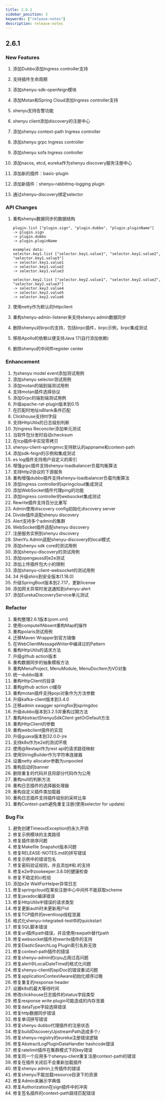 ```yaml
---
title: 2.6.1
sidebar_position: 3
keywords: ["release-notes"]
description: release-notes
---
```


## 2.6.1

### New Features

1. 添加Dubbo添加Ingress controller支持

2. 支持插件生命周期

3. 添加shenyu-sdk-openfeign模块

4. 添加Motan和Spring Cloud添加Ingress controller支持

5. shenyu支持告警功能

6. shenyu client添加discovery的注册中心

7. 添加shenyu context-path Ingress controller

8. 添加shenyu grpc Ingress controller

9. 添加shenyu sofa Ingress controller

10. 添加nacos, etcd, eureka作为shenyu discovery服务注册中心

11. 添加新的插件：basic-plugin

12. 添加新插件：shenyu-rabbitmq-logging plugin

13. 通过shenyu-discovery绑定selector

### API Changes

1. 重构shenyu数据同步的数据结构

   ```
   plugin.list ["plugin.sign", "plugin.dubbo", "plugin.pluginName"]
   -> plugin.sign
   -> plugin.dubbo
   -> plugin.pluginName
   
   examples data:
   selector.key1.list ["selector.key1.value1", "selector.key1.value2", "selector.key1.value3"]
   -> selector.key1.value1
   -> selector.key1.value2
   -> selector.key1.value3
   
   selector.key2.list ["selector.key2.value1", "selector.key2.value2", "selector.key2.value3"]
   -> selector.key2.value4
   -> selector.key2.value5
   -> selector.key2.value6
   ```

2. 使用netty作为默认的httpclient

3. 重构shenyu-admin-listener来支持shenyu admin数据同步

4. 删除shenyu对brpc的支持，包括brpc插件，brpc示例，brpc集成测试

5. 移除Apollo的依赖以便支持Java 17(自行添加依赖)

6. 删除shenyu的中间件register center

### Enhancement

1. 为shenyu model event添加测试用例
2. 添加shenyu selector测试用例
3. 添加motan的端到端测试用例
4. 支持motan插件选择协议
5. 添加Grpc的端到端测试用例
6. 升级apache-rat-plugin版本到0.15
7. 在匹配时地址isBlank条件匹配
8. Clickhouse支持ttl字段
9. 支持HttpUtils的日志级别判断
10. 为Ingress Reconciler添加单元测试
11. 当软件包分发时自动checksum
12. 在tcp插件中实现零拷贝
13. shenyu-client-springmvc支持默认的appname和context-path
14. 添加sdk-feign的示例和集成测试
15. es log插件支持用户自定义的索引
16. 增强grpc插件支持shenyu-loadbalancer负载均衡算法
17. 支持http2协议的下游服务
18. 重构增强dubbo插件支持shenyu-loadbalancer负载均衡算法
19. 添加ingress controller的springcloud集成测试
20. 添加WebSocket插件代理ping的功能
21. 添加ingress controller的websocket集成测试
22. Rewrite插件支持百分比重写
23. Admin使用discovery config初始化discovery server
24. Divide插件适配shenyu discovery
25. Alert支持多个admin的集群
26. WebSocket插件适配shenyu discovery
27. 注册服务实例到shenyu discovery
28. ShenYu Admin适配shenyu-discovery的local模式
29. 添加shenyu sdk core的测试用例
30. 添加shenyu-discovery的测试用例
31. 添加opengauss的e2e测试
32. 添加上传插件包大小的限制
33. 添加shenyu-client-websocket的测试用例
34. 34 升级shiro到安全版本(1.18.0)
35. 升级SpringBoot版本到2.7.17，更新license
36. 添加网关异常时发送通知到shenyu-alert
37. 添加EurekaDiscoveryService单元测试

### Refactor

1. 重构整理2.6.1版本(pom.xml)
2. 使用computeIfAbsent重构Map的操作
3. 重构polaris测试用例
4. 迁移Maven Wrapper到官方镜像
5. 在WebClientMessageWriter中编译过的Pattern
6. 重构HttpUtils的请求方法
7. 升级github action版本
8. 重构数据同步的抽象模板方法
9. 重构MenuProject, MenuModule, MenuDocItem为VO对象
10. 统一dubbo版本
11. 重构HttpClient的目录
12. 重构github action ci缓存
13. 重构motan插件支持pojo对象作为方法参数
14. 升级kafka-client版本到3.4.0
15. 迁移admin swagger springfox到springdoc
16. 升级dubbo版本到3.2.5并重构过期方法
17. 重构AbstractShenyuSdkClient getOrDefault方法
18. 重构HttpClient的参数
19. 重构webclient插件的实现
20. 升级guava版本到32.0.0-jre
21. 支持k8s作为e2e的测试环境
22. 使用@Restapi作为rest api的请求路径映射
23. 使用StringBuilder作为字符串连接器
24. 设置netty allocator参数为unpooled
25. 重构启动的banner
26. 删除重复的代码并且将部分代码作为公用
27. 重构null的判断方法
28. 重构日志插件的选择器处理器
29. 重构自定义插件类加载器
30. 重构日志插件支持插件级别的采样比率
31. 重构Context-path避免重复注册(使用selector for update)

### Bug Fix

1. 避免创建TimeoutException的永久开销
2. 修复示例模块的主类路径
3. 修复插件排序问题
4. 修复Makefile Snapshot版本问题
5. 修复RELEASE-NOTES.md的拼写错误
6. 修复示例中的错误包名
7. 修复密码验证规则，并且添加#和.的支持
8. 修复e2e中zookeeper:3.8.0的健康检查
9. 修复不稳定的ci检验
10. 添加e2e WaitForHelper异常日志
11. 修复springcloud在某些注册中心中间件不能获取scheme
12. 修复javadoc编译错误
13. 修复HttpUtils中错误的请求类型
14. 修复更新auth时未更新用户id
15. 修复TCP插件的eventloop线程泄漏
16. 格式化shenyu-integrated-test中的quickstart
17. 修复SQL脚本错误
18. 修复uri插件path错误，并且使用rawpath替代path
19. 修复websocket插件对rewrite插件的支持
20. 修复ElasticSearchLog Plugin索引名称无效
21. 修复context-path插件的错误
22. 修复shenyu-admin的cpu占用过高问题
23. 修复alert中LocalDateTime的格式化问题
24. 修复shenyu-client的apiDoc的错误重试问题
25. 修复applicationContextAware初始化顺序过晚
26. 修复重复的response header
27. 设置k8s的最大等待时间
28. 修改clickhouse日志插件的status字段类型
29. 修复response write plugin可能造成的内存泄漏
30. 修复dataType字段选择错误
31. 修复http数据同步错误
32. 修复单词拼写错误
33. 修复shenyu dubbo代理插件的注册状态
34. 修复buildDiscoveryUpstreamPath造成多个`/`
35. 修复shenyu-registry的eureka注册错误逻辑
36. 修复AbstractLogPluginDataHandler hashcode错误
37. 修复ratelimit插件在集群模式下的key错误
38. 修复同一个应用多个shenyu-client重复注册context-path的错误
39. 修复在插件关闭后不会重新加载插件
40. 修复shenyu admin上传插件的错误
41. 修复shenyu不能加载resource目录下的资源
42. 修复Admin来展示字典值
43. 修复Authorization在sign插件中的冲突
44. 修复签名插件的context-path路径匹配错误

